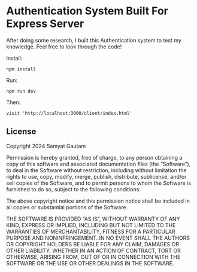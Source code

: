 # Authentication System Built For Express Server

After doing some research, I built this Authentication system to test my knowledge. Feel free to look through the code!

Install:
```
npm install
```

Run:
```
npm run dev
```

Then:
```
visit 'http://localhost:3000/client/index.html'
```

## License

Copyright 2024 Samyat Gautam

Permission is hereby granted, free of charge, to any person obtaining a copy of this software and associated documentation files (the “Software”), to deal in the Software without restriction, including without limitation the rights to use, copy, modify, merge, publish, distribute, sublicense, and/or sell copies of the Software, and to permit persons to whom the Software is furnished to do so, subject to the following conditions:

The above copyright notice and this permission notice shall be included in all copies or substantial portions of the Software.

THE SOFTWARE IS PROVIDED “AS IS”, WITHOUT WARRANTY OF ANY KIND, EXPRESS OR IMPLIED, INCLUDING BUT NOT LIMITED TO THE WARRANTIES OF MERCHANTABILITY, FITNESS FOR A PARTICULAR PURPOSE AND NONINFRINGEMENT. IN NO EVENT SHALL THE AUTHORS OR COPYRIGHT HOLDERS BE LIABLE FOR ANY CLAIM, DAMAGES OR OTHER LIABILITY, WHETHER IN AN ACTION OF CONTRACT, TORT OR OTHERWISE, ARISING FROM, OUT OF OR IN CONNECTION WITH THE SOFTWARE OR THE USE OR OTHER DEALINGS IN THE SOFTWARE.